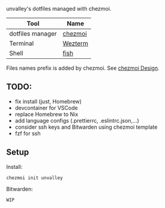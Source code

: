 unvalley's dotfiles managed with chezmoi.

| Tool             | Name                                      |
| ---------------- | ----------------------------------------- |
| dotfiles manager | [chezmoi](https://chezmoi.io)             |
| Terminal         | [Wezterm](https://github.com/wez/wezterm) |
| Shell            | [fish](https://fishshell.com)             |

Files names prefix is added by chezmoi. See
[chezmoi Design](https://www.chezmoi.io/user-guide/frequently-asked-questions/design/).

## TODO:

- fix install (just, Homebrew)
- devcontainer for VSCode
- replace Homebrew to Nix
- add language configs (.prettierrc, .eslintrc.json,...)
- consider ssh keys and Bitwarden using chezmoi template
- fzf for ssh


## Setup

Install:

    chezmoi init unvalley

Bitwarden:

    WIP


